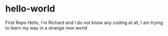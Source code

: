 # hello-world
First Repo
Hello, i'm Richard and I do not know any coding at all, I am trying to learn my way in a strange new world
